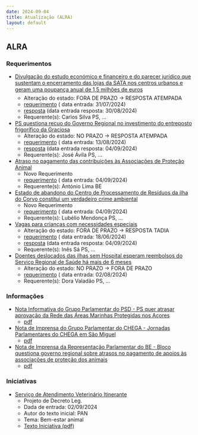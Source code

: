 ```yaml
---
date: 2024-09-04
title: Atualização (ALRA)
layout: default
---
```

## ALRA

### Requerimentos

* [Divulgação do estudo económico e financeiro e do parecer jurídico que sustentam o encerramento das lojas da SATA nos centros urbanos e geram uma poupança anual de 1,5 milhões de euros](http://base.alra.pt:82/4DACTION/w_pesquisa_registo/4/8446)
  * Alteração do estado: FORA DE PRAZO → RESPOSTA ATEMPADA
  * [requerimento](http://base.alra.pt:82/Doc_Req/XIIIreque113.pdf) ( data entrada: 31/07/2024)
  * [resposta](http://base.alra.pt:82/Doc_Req/XIIIrequeresp113.pdf) (data entrada resposta: 30/08/2024)
  * Requerente(s): Carlos Silva PS, ...
* [PS questiona recuo do Governo Regional no investimento do entreposto frigorífico da Graciosa](http://base.alra.pt:82/4DACTION/w_pesquisa_registo/4/8466)
  * Alteração do estado: NO PRAZO → RESPOSTA ATEMPADA
  * [requerimento](http://base.alra.pt:82/Doc_Req/XIIIreque124.pdf) ( data entrada: 13/08/2024)
  * [resposta](http://base.alra.pt:82/Doc_Req/XIIIrequeresp124.pdf) (data entrada resposta: 04/09/2024)
  * Requerente(s): José Ávila PS, ...
* [Atraso no pagamento das contribuições às Associações de Proteção Animal](http://base.alra.pt:82/4DACTION/w_pesquisa_registo/4/8487)
  * Novo Requerimento
  * [requerimento](http://base.alra.pt:82/Doc_Req/XIIIreque135.pdf) ( data entrada: 04/09/2024)
  * Requerente(s): António Lima BE
* [Estado de abandono do Centro de Processamento de Resíduos da ilha do Corvo constitui um verdadeiro crime ambiental](http://base.alra.pt:82/4DACTION/w_pesquisa_registo/4/8488)
  * Novo Requerimento
  * [requerimento](http://base.alra.pt:82/Doc_Req/XIIIreque136.pdf) ( data entrada: 04/09/2024)
  * Requerente(s): Lubélio Mendonça PS, ...
* [Vagas para crianças com necessidades especiais](http://base.alra.pt:82/4DACTION/w_pesquisa_registo/4/8369)
  * Alteração do estado: FORA DE PRAZO → RESPOSTA TADIA
  * [requerimento](http://base.alra.pt:82/Doc_Req/XIIIreque71.pdf) ( data entrada: 18/06/2024)
  * [resposta](http://base.alra.pt:82/Doc_Req/XIIIrequeresp71.pdf) (data entrada resposta: 04/09/2024)
  * Requerente(s): Inês Sá PS, ...
* [Doentes deslocados das ilhas sem Hospital esperam reembolsos do Serviço Regional de Saúde há mais de 6 meses](http://base.alra.pt:82/4DACTION/w_pesquisa_registo/4/8452)
  * Alteração do estado: NO PRAZO → FORA DE PRAZO
  * [requerimento](http://base.alra.pt:82/Doc_Req/XIIIreque116.pdf) ( data entrada: 02/08/2024)
  * Requerente(s): Dora Valadão PS, ...

### Informações

* [Nota Informativa do Grupo Parlamentar do PSD - PS quer atrasar aprovação da Rede das Áreas Marinhas Protegidas nos Açores](http://base.alra.pt:82/4DACTION/w_pesquisa_registo/8/20138)
  * [pdf](http://base.alra.pt:82/Doc_Noticias/NI20138.pdf)
* [Nota de Imprensa do Grupo Parlamentar do CHEGA - Jornadas Parlamentares do CHEGA em São Miguel](http://base.alra.pt:82/4DACTION/w_pesquisa_registo/8/20139)
  * [pdf](http://base.alra.pt:82/Doc_Noticias/NI20139.pdf)
* [Nota de Imprensa da Representação Parlamentar do BE - Bloco questiona governo regional sobre atrasos no pagamento de apoios às associações de proteção dos animais](http://base.alra.pt:82/4DACTION/w_pesquisa_registo/8/20140)
  * [pdf](http://base.alra.pt:82/Doc_Noticias/NI20140.pdf)

### Iniciativas

* [Serviço de Atendimento Veterinário Itinerante](http://base.alra.pt:82/4DACTION/w_pesquisa_registo/3/3628)
  * Projeto de Decreto Leg.
  * Dada de entrada: 02/09/2024
  * Autor do texto inicial: PAN
  * Tema: Bem-estar animal
  * [Texto Iniciativa (pdf)](http://base.alra.pt:82/iniciativas/iniciativas/XIIIEPjDLR016.pdf)
